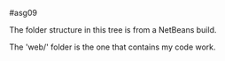#asg09

The folder structure in this tree is from a NetBeans build. 

The 'web/' folder is the one that contains my code work. 
